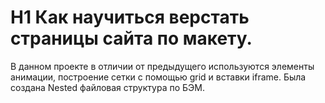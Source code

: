 # H1 Как научиться верстать страницы сайта по макету.
В данном проекте в отличии от предыдущего используются элементы анимации, построение сетки с помощью grid и вставки iframe.
Была создана Nested файловая структура по БЭМ.
